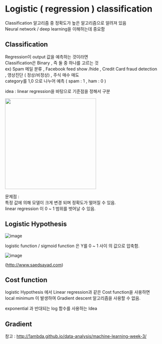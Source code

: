 # Logistic ( regression ) classification

Classification 알고리즘 중 정확도가 높은 알고리즘으로 알려져 있음  
Neural network / deep learning을 이해하는데 중요함  

## Classification


Regression이 output 값을 예측하는 것이라면   
Classification은  Binary , 즉 둘 중 하나를 고르는 것    
ex) Spam 메일 분류  , Facebook feed show /hide , Credit Card fraud detection , 영상진단 ( 정상/비정상) , 주식 매수 매도  
category를 1,0 으로 나누어 예측 ( spam : 1 , ham : 0 )  


idea : linear regression을 바탕으로 기준점을 정해서 구분 


<img src="https://user-images.githubusercontent.com/13077196/159016837-a6be2d0b-3cf7-48cd-a13d-fb8910936232.png" height="300"> </img>


문제점 :    
특정 값에 의해 모델이 크게 변경 되며 정확도가 떨어질 수 있음.    
linear regression 이 0 ~ 1 범위를 벗어날 수 있음.   





## Logistic Hypothesis
![image](https://user-images.githubusercontent.com/13077196/159012703-e675227a-6a0d-4415-b073-72c948cbdcb6.png)


logistic function / sigmoid function 은 Y를 0 ~ 1  사이 의 값으로 압축함.


![image](https://user-images.githubusercontent.com/13077196/159014828-1c702856-651c-4e2b-bf4a-69216be9a20f.png)

(http://www.saedsayad.com)








## Cost function

logistic Hypothesis 에서 Linear regression과 같은 Cost function을 사용하면  
local minimum 이 발생하여 Gradient descent 알고리즘을 사용할 수 없음. 



exponential 과 반대되는 log 함수를 사용하는 Idea





##  Gradient 


참고 : http://1ambda.github.io/data-analysis/machine-learning-week-3/
